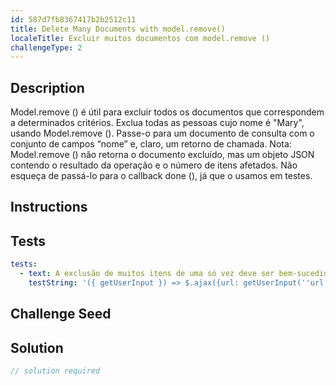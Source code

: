 ```yaml
---
id: 587d7fb8367417b2b2512c11
title: Delete Many Documents with model.remove()
localeTitle: Excluir muitos documentos com model.remove ()
challengeType: 2
---
```


## Description
<section id='description'>
Model.remove () é útil para excluir todos os documentos que correspondem a determinados critérios. Exclua todas as pessoas cujo nome é "Mary", usando Model.remove (). Passe-o para um documento de consulta com o conjunto de campos “nome” e, claro, um retorno de chamada.
Nota: Model.remove () não retorna o documento excluído, mas um objeto JSON contendo o resultado da operação e o número de itens afetados. Não esqueça de passá-lo para o callback done (), já que o usamos em testes.
</section>

## Instructions
<section id='instructions'>

</section>

## Tests
<section id='tests'>

```yml
tests:
  - text: A exclusão de muitos itens de uma só vez deve ser bem-sucedida
    testString: '({ getUserInput }) => $.ajax({url: getUserInput(''url'') + ''/_api/remove-many-people'', type: ''POST'', contentType:''application/json'', data: JSON.stringify([{name: ''Mary'', age: 16, favoriteFoods: [''lollipop'']}, {name: ''Mary'', age: 21, favoriteFoods: [''steak'']}])}).then(data => { assert.isTrue(!!data.ok, ''The mongo stats are not what expected''); assert.equal(data.n, 2, ''The number of items affected is not what expected''); assert.equal(data.count, 0, ''the db items count is not what expected''); }, xhr => { throw new Error(xhr.responseText); })'

```

</section>

## Challenge Seed
<section id='challengeSeed'>

</section>

## Solution
<section id='solution'>

```js
// solution required
```
</section>
